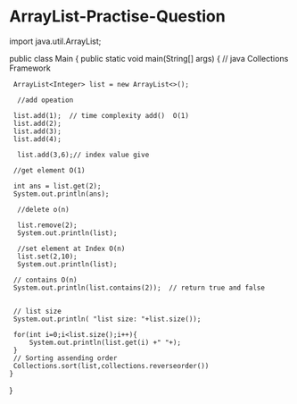 # ArrayList-Practise-Question

import java.util.ArrayList;

public class Main
{
public static void main(String[] args) {
	    // java Collections Framework
	    
	 ArrayList<Integer> list = new ArrayList<>();
	  
	  //add opeation 
	  
	 list.add(1);  // time complexity add()  O(1)
	 list.add(2);
	 list.add(3);
	 list.add(4);
	  
	  list.add(3,6);// index value give
	  
	 //get element O(1)
   
	 int ans = list.get(2);
	 System.out.println(ans);
      
      //delete o(n)
      
      list.remove(2);
      System.out.println(list);
   	 
   	  //set element at Index O(n)
   	  list.set(2,10);
   	  System.out.println(list);
	 
	 // contains O(n) 
	 System.out.println(list.contains(2));  // return true and false
	 
	 
	 // list size 
	 System.out.println( "list size: "+list.size());
	 
	 for(int i=0;i<list.size();i++){
	     System.out.println(list.get(i) +" "+);
	 }
	 // Sorting assending order
	 Collections.sort(list,collections.reverseorder())
	}
}
